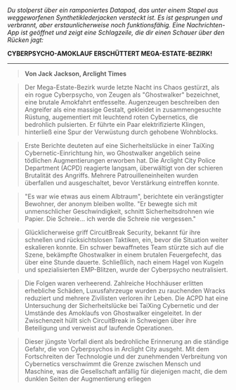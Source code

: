 _Du stolperst über ein ramponiertes Datapad, das unter einem Stapel aus weggeworfenen Synthetiklederjacken versteckt ist. Es ist gesprungen und verbrannt, aber erstaunlicherweise noch funktionsfähig. Eine Nachrichten-App ist geöffnet und zeigt eine Schlagzeile, die dir einen Schauer über den Rücken jagt:_

**CYBERPSYCHO-AMOKLAUF ERSCHÜTTERT MEGA-ESTATE-BEZIRK!**

---

> **Von Jack Jackson, Arclight Times**

> Der Mega-Estate-Bezirk wurde letzte Nacht ins Chaos gestürzt, als ein rogue Cyberpsycho, von Zeugen als "Ghostwalker" bezeichnet, eine brutale Amokfahrt entfesselte. Augenzeugen beschreiben den Angreifer als eine massige Gestalt, gekleidet in zusammengesuchte Rüstung, augementiert mit leuchtend roten Cybernetics, die bedrohlich pulsierten. Er führte ein Paar elektrifizierte Klingen, hinterließ eine Spur der Verwüstung durch gehobene Wohnblocks.

> Erste Berichte deuteten auf eine Sicherheitslücke in einer TaiXing Cybernetic-Einrichtung hin, wo Ghostwalker angeblich seine tödlichen Augmentierungen erworben hat. Die Arclight City Police Department (ACPD) reagierte langsam, überwältigt von der schieren Brutalität des Angriffs. Mehrere Patrouilleneinheiten wurden überfallen und ausgeschaltet, bevor Verstärkung eintreffen konnte.

> "Es war wie etwas aus einem Albtraum", berichtete ein verängstigter Bewohner, der anonym bleiben wollte. "Er bewegte sich mit unmenschlicher Geschwindigkeit, schnitt Sicherheitsdrohnen wie Papier. Die Schreie... ich werde die Schreie nie vergessen."

> Glücklicherweise griff CircuitBreak Security, bekannt für ihre schnellen und rücksichtslosen Taktiken, ein, bevor die Situation weiter eskalieren konnte. Ein schwer bewaffnetes Team stürzte sich auf die Szene, bekämpfte Ghostwalker in einem brutalen Feuergefecht, das über eine Stunde dauerte. Schließlich, nach einem Hagel von Kugeln und spezialisierten EMP-Blitzen, wurde der Cyberpsycho neutralisiert.

> Die Folgen waren verheerend. Zahlreiche Hochhäuser erlitten erhebliche Schäden, Luxusfahrzeuge wurden zu rauchenden Wracks reduziert und mehrere Zivilisten verloren ihr Leben. Die ACPD hat eine Untersuchung der Sicherheitslücke bei TaiXing Cybernetic und der Umstände des Amoklaufs von Ghostwalker eingeleitet. In der Zwischenzeit hüllt sich CircuitBreak in Schweigen über ihre Beteiligung und verweist auf laufende Operationen.

> Dieser jüngste Vorfall dient als bedrohliche Erinnerung an die ständige Gefahr, die von Cyberpsychos in Arclight City ausgeht. Mit dem Fortschreiten der Technologie und der zunehmenden Verbreitung von Cybernetics verschwimmt die Grenze zwischen Mensch und Maschine, was die Gesellschaft anfällig für diejenigen macht, die dem dunklen Seiten der Augmentierung erliegen
